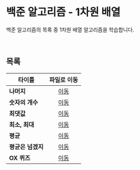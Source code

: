 # 백준 알고리즘 - 1차원 배열
백준 알고리즘의 목록 중 1차원 배열 알고리즘을 학습합니다.   

<br/>

## 목록
|타이틀|파일로 이동|
|---|:---:|
|**나머지**|[이동](https://github.com/Hschan2/Algorithm-Study/blob/master/BaekJoon/1%EC%B0%A8%EC%9B%90%20%EB%B0%B0%EC%97%B4/%EB%82%98%EB%A8%B8%EC%A7%80.c)|
|**숫자의 개수**|[이동](https://github.com/Hschan2/Algorithm-Study/blob/master/BaekJoon/1%EC%B0%A8%EC%9B%90%20%EB%B0%B0%EC%97%B4/%EC%88%AB%EC%9E%90%EC%9D%98%20%EA%B0%9C%EC%88%98.c)|
|**최댓값**|[이동](https://github.com/Hschan2/Algorithm-Study/blob/master/BaekJoon/1%EC%B0%A8%EC%9B%90%20%EB%B0%B0%EC%97%B4/%EC%B5%9C%EB%8C%93%EA%B0%92.c)|
|**최소, 최대**|[이동](https://github.com/Hschan2/Algorithm-Study/blob/master/BaekJoon/1%EC%B0%A8%EC%9B%90%20%EB%B0%B0%EC%97%B4/%EC%B5%9C%EC%86%8C%2C%20%EC%B5%9C%EB%8C%80.c)|
|**평균**|[이동](https://github.com/Hschan2/Algorithm-Study/blob/master/BaekJoon/1%EC%B0%A8%EC%9B%90%20%EB%B0%B0%EC%97%B4/%ED%8F%89%EA%B7%A0.c)|
|**평균은 넘겠지**|[이동](https://github.com/Hschan2/Algorithm-Study/blob/master/BaekJoon/1%EC%B0%A8%EC%9B%90%20%EB%B0%B0%EC%97%B4/%ED%8F%89%EA%B7%A0%EC%9D%80%20%EB%84%98%EA%B2%A0%EC%A7%80.c)|
|**OX 퀴즈**|[이동](https://github.com/Hschan2/Algorithm-Study/blob/master/BaekJoon/1%EC%B0%A8%EC%9B%90%20%EB%B0%B0%EC%97%B4/OX%ED%80%B4%EC%A6%88.c)|
